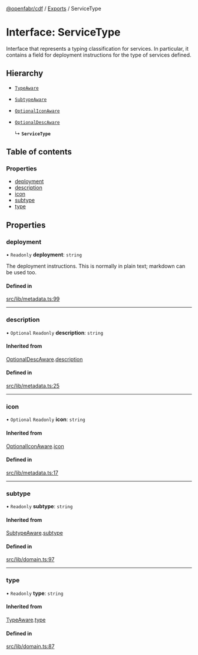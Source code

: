 [@openfabr/cdf](../README.md) / [Exports](../modules.md) / ServiceType

# Interface: ServiceType

Interface that represents a typing classification for services.
In particular, it contains a field for deployment instructions for the type of services defined.

## Hierarchy

- [`TypeAware`](TypeAware.md)

- [`SubtypeAware`](SubtypeAware.md)

- [`OptionalIconAware`](OptionalIconAware.md)

- [`OptionalDescAware`](OptionalDescAware.md)

  ↳ **`ServiceType`**

## Table of contents

### Properties

- [deployment](ServiceType.md#deployment)
- [description](ServiceType.md#description)
- [icon](ServiceType.md#icon)
- [subtype](ServiceType.md#subtype)
- [type](ServiceType.md#type)

## Properties

### deployment

• `Readonly` **deployment**: `string`

The deployment instructions.
This is normally in plain text; markdown can be used too.

#### Defined in

[src/lib/metadata.ts:99](https://github.com/openfabr/cdf/blob/9dc7721/core/typescript/src/lib/metadata.ts#L99)

___

### description

• `Optional` `Readonly` **description**: `string`

#### Inherited from

[OptionalDescAware](OptionalDescAware.md).[description](OptionalDescAware.md#description)

#### Defined in

[src/lib/metadata.ts:25](https://github.com/openfabr/cdf/blob/9dc7721/core/typescript/src/lib/metadata.ts#L25)

___

### icon

• `Optional` `Readonly` **icon**: `string`

#### Inherited from

[OptionalIconAware](OptionalIconAware.md).[icon](OptionalIconAware.md#icon)

#### Defined in

[src/lib/metadata.ts:17](https://github.com/openfabr/cdf/blob/9dc7721/core/typescript/src/lib/metadata.ts#L17)

___

### subtype

• `Readonly` **subtype**: `string`

#### Inherited from

[SubtypeAware](SubtypeAware.md).[subtype](SubtypeAware.md#subtype)

#### Defined in

[src/lib/domain.ts:97](https://github.com/openfabr/cdf/blob/9dc7721/core/typescript/src/lib/domain.ts#L97)

___

### type

• `Readonly` **type**: `string`

#### Inherited from

[TypeAware](TypeAware.md).[type](TypeAware.md#type)

#### Defined in

[src/lib/domain.ts:87](https://github.com/openfabr/cdf/blob/9dc7721/core/typescript/src/lib/domain.ts#L87)
